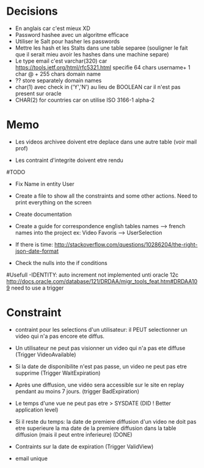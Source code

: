 
# Decisions
+ En anglais car c'est mieux XD
+ Password hashee avec un algoritme efficace 
+ Utiliser le Salt pour hasher les passwords
+ Mettre les hash et les Stalts dans une table separee 
(souligner le fait que il serait mieu avoir les hashes dans une
machine separe)
+ Le type email c'est varchar(320) car https://tools.ietf.org/html/rfc5321.html specifie 64 chars username+ 1 char @ + 255 chars domain name
+ ?? store separately domain names
+ char(1) avec check in ('Y','N') au lieu de BOOLEAN car il n'est pas 
  present sur oracle
+ CHAR(2) for countries car on utilise ISO 3166-1 alpha-2



# Memo
+ Les videos archivee doivent etre deplace dans une autre table (voir mail prof)
- Les contraint d'integrite doivent etre rendu


#TODO

- Fix Name in entity User

- Create a file to show all the constraints and 
  some other actions. Need to print everything on the screen

- Create documentation

- Create a guide for correspondence english tables names --> french names into the project
  ex: Video Favoris --> UserSelection

- If there is time: http://stackoverflow.com/questions/10286204/the-right-json-date-format

- Check the nulls into the if conditions

#Usefull
-IDENTITY: auto increment not implemented unti oracle 12c
http://docs.oracle.com/database/121/DRDAA/migr_tools_feat.htm#DRDAA109
need to use a trigger


# Constraint

+ contraint pour les selections d'un utilisateur: il PEUT selectionner
  un video qui n'a pas encore ete diffus.

+ Un utilisateur ne peut pas visionner un video qui n'a pas ete diffuse (Trigger VideoAvailable)

+ Si la date de disponibilite n'est pas passe, un video ne peut pas etre supprime (Trigger WaitExpiration)

+ Après une diffusion, une vidéo sera accessible sur le site en replay pendant
au moins 7 jours.  (trigger BadExpiration)

+ Le temps d'une vue ne peut pas etre > SYSDATE  (DID ! Better application level)

+ Si il reste du temps: la date de premiere diffusion d'un video ne doit pas
  etre superieure la ma date de la premiere diffusion dans la table diffusion (mais
  il peut entre inferieure) (DONE)

+ Contraints sur la date de expiration (Trigger ValidView)

- email unique
